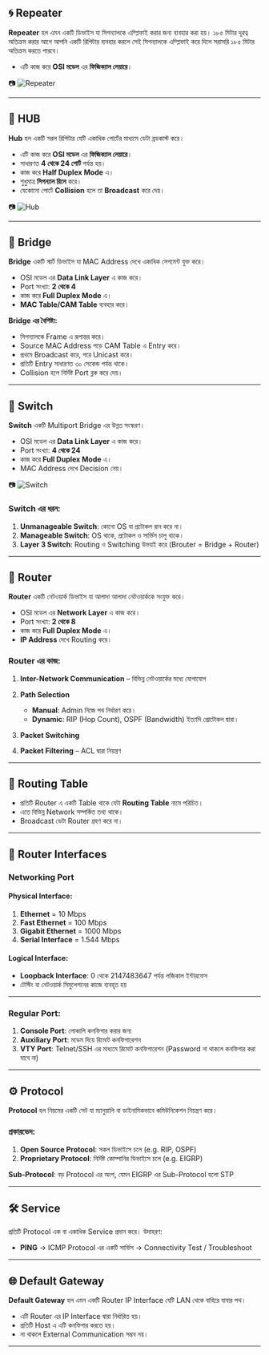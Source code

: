 
## 🌀 Repeater

**Repeater** হল এমন একটি ডিভাইস যা সিগন্যালকে এম্প্লিফাই করার জন্য ব্যবহার করা হয়।
১৮৫ মিটার দূরত্ব অতিক্রম করার আগে আপনি একটি রিপিটার ব্যবহার করলে সেই সিগন্যালকে এম্প্লিফাই করে দিলে সরাসরি ১৮৫ মিটার অতিক্রম করতে পারবে।

* এটি কাজ করে **OSI মডেল** এর **ফিজিক্যাল লেয়ারে**।

📷 ![Repeater](https://i2.wp.com/www.shikkhok.com/wp-content/uploads/2014/09/Repeater.jpg)

---

## 🔗 HUB

**Hub** হল একটি সরল রিপিটার যেটি একাধিক পোর্টের মাধ্যমে ডেটা ব্রডকাস্ট করে।

* এটি কাজ করে **OSI মডেল** এর **ফিজিক্যাল লেয়ারে**।
* সাধারণত **4 থেকে 24 পোর্ট** পর্যন্ত হয়।
* কাজ করে **Half Duplex Mode** এ।
* শুধুমাত্র **সিগন্যাল রিলে** করে।
* যেকোনো পোর্টে **Collision** হলে তা **Broadcast** করে দেয়।

📷 ![Hub](https://i1.wp.com/www.shikkhok.com/wp-content/uploads/2014/09/HUB.png)

---

## 🌉 Bridge

**Bridge** একটি স্মার্ট ডিভাইস যা MAC Address দেখে একাধিক সেগমেন্ট যুক্ত করে।

* OSI মডেল এর **Data Link Layer** এ কাজ করে।
* Port সংখ্যা: **2 থেকে 4**
* কাজ করে **Full Duplex Mode** এ।
* **MAC Table/CAM Table** ব্যবহার করে।

**Bridge এর বৈশিষ্ট্য:**

* সিগন্যালকে Frame এ রূপান্তর করে।
* Source MAC Address পড়ে CAM Table এ Entry করে।
* প্রথমে Broadcast করে, পরে Unicast করে।
* প্রতিটি Entry সাধারণত ৩০ সেকেন্ড পর্যন্ত থাকে।
* Collision হলে নির্দিষ্ট Port ব্লক করে দেয়।

---

## 🧠 Switch

**Switch** একটি Multiport Bridge এর উন্নত সংস্করণ।

* OSI মডেল এর **Data Link Layer** এ কাজ করে।
* Port সংখ্যা: **4 থেকে 24**
* কাজ করে **Full Duplex Mode** এ।
* MAC Address দেখে Decision নেয়।

📷 ![Switch](https://i2.wp.com/www.shikkhok.com/wp-content/uploads/2014/09/switch.jpg)

### Switch এর ধরন:

1. **Unmanageable Switch**: কোনো OS বা প্রটোকল রান করে না।
2. **Manageable Switch**: OS থাকে, প্রটোকল ও সার্ভিস চালু থাকে।
3. **Layer 3 Switch**: Routing ও Switching উভয়ই করে (Brouter = Bridge + Router)

---

## 📡 Router

**Router** একটি নেটওয়ার্ক ডিভাইস যা আলাদা আলাদা নেটওয়ার্ককে সংযুক্ত করে।

* OSI মডেল এর **Network Layer** এ কাজ করে।
* Port সংখ্যা: **2 থেকে 8**
* কাজ করে **Full Duplex Mode** এ।
* **IP Address** দেখে Routing করে।

### Router এর কাজ:

1. **Inter-Network Communication** – বিভিন্ন নেটওয়ার্কের মধ্যে যোগাযোগ
2. **Path Selection**

   * **Manual**: Admin নিজে পথ নির্ধারণ করে।
   * **Dynamic**: RIP (Hop Count), OSPF (Bandwidth) ইত্যাদি প্রোটোকল দ্বারা।
3. **Packet Switching**
4. **Packet Filtering** – ACL দ্বারা নিয়ন্ত্রণ

---

## 📃 Routing Table

* প্রতিটি Router এ একটি Table থাকে যেটা **Routing Table** নামে পরিচিত।
* এতে বিভিন্ন Network সম্পর্কিত তথ্য থাকে।
* Broadcast ডেটা Router গ্রহণ করে না।

---

## 🔌 Router Interfaces

### Networking Port

#### Physical Interface:

1. **Ethernet** = 10 Mbps
2. **Fast Ethernet** = 100 Mbps
3. **Gigabit Ethernet** = 1000 Mbps
4. **Serial Interface** = 1.544 Mbps

#### Logical Interface:

* **Loopback Interface**: 0 থেকে 2147483647 পর্যন্ত লজিকাল ইন্টারফেস
* টেস্টিং বা নেটওয়ার্ক সিমুলেশনের কাজে ব্যবহৃত হয়

---

### Regular Port:

1. **Console Port**: লোকালি কনফিগার করার জন্য
2. **Auxiliary Port**: মডেম দিয়ে রিমোট কনফিগারেশন
3. **VTY Port**: Telnet/SSH এর মাধ্যমে রিমোট কনফিগারেশন (Password না থাকলে কনফিগার করা যাবে না)

---

## ⚙️ Protocol

**Protocol** হল নিয়মের একটি সেট যা ম্যানুয়ালি বা ডাইনামিকভাবে কমিউনিকেশন নিয়ন্ত্রণ করে।

### প্রকারভেদ:

1. **Open Source Protocol**: সকল ডিভাইসে চলে (e.g. RIP, OSPF)
2. **Proprietary Protocol**: নির্দিষ্ট কোম্পানির ডিভাইসে চলে (e.g. EIGRP)

**Sub-Protocol**: বড় Protocol এর অংশ, যেমন EIGRP এর Sub-Protocol হলো STP

---

## 🛠️ Service

প্রতিটি Protocol এক বা একাধিক Service প্রদান করে।
উদাহরণ:

* **PING** → ICMP Protocol এর একটি সার্ভিস → Connectivity Test / Troubleshoot

---

## 🌐 Default Gateway

**Default Gateway** হল এমন একটি Router IP Interface যেটি LAN থেকে বাহিরে যাবার পথ।

* এটি Router এর IP Interface দ্বারা নির্ধারিত হয়।
* প্রতিটি Host এ এটি কনফিগার করতে হয়।
* না থাকলে External Communication সম্ভব নয়।

--- 